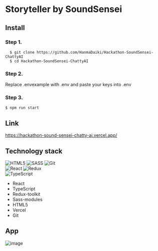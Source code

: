 # Storyteller by SoundSensei

## Install

### Step 1.

```
  $ git clone https://github.com/HanmaDaiki/Hackathon-SoundSensei-ChattyAI
  $ cd Hackathon-SoundSensei-ChattyAI
```
  
### Step 2.
 
Replace .envexample with .env and paste your keys into .env

### Step 3.

```
$ npm run start
```

## Link

https://hackathon-sound-sensei-chatty-ai.vercel.app/

## Technology stack
![HTML5](https://img.shields.io/badge/html5-%23E34F26.svg?style=for-the-badge&logo=html5&logoColor=white)
![SASS](https://img.shields.io/badge/SASS%20-hotpink.svg?&style=for-the-badge&logo=SASS&logoColor=white)
![Git](https://img.shields.io/badge/git-%23F05033.svg?style=for-the-badge&logo=git&logoColor=white)  
![React](https://img.shields.io/badge/react-%2320232a.svg?style=for-the-badge&logo=react&logoColor=%2361DAFB)
![Redux](https://img.shields.io/badge/redux%20-%23593d88.svg?&style=for-the-badge&logo=redux&logoColor=white")  
![TypeScript](https://img.shields.io/badge/typescript%20-%23007ACC.svg?&style=for-the-badge&logo=typescript&logoColor=white)

- React
- TypeScript
- Redux-toolkit
- Sass-modules
- HTML5
- Vercel
- Git

## App
![image](https://github.com/HanmaDaiki/Hackathon-SoundSensei-ChattyAI/assets/58334160/89c822db-6d02-4260-80d0-84673d5505f8)
